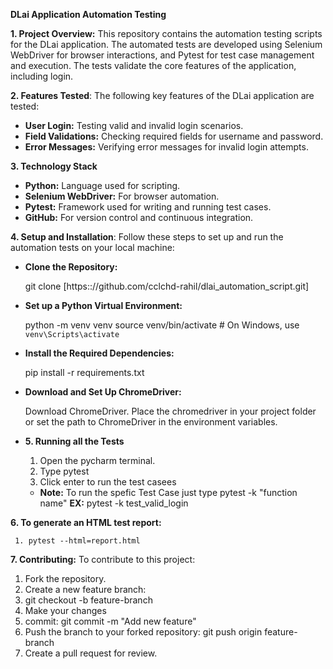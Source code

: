 **DLai Application Automation Testing**

**1. Project Overview:** 
  This repository contains the automation testing scripts for the DLai application. The automated tests are developed using Selenium WebDriver for browser interactions, and Pytest for test case management and execution. The tests validate the core features of the application, including login.

**2. Features Tested**: The following key features of the DLai application are tested:
  
 * **User Login:** Testing valid and invalid login scenarios.
 * **Field Validations:** Checking required fields for username and password.
 * **Error Messages:** Verifying error messages for invalid login attempts.


**3. Technology Stack**

 * **Python:** Language used for scripting.
  * **Selenium WebDriver:** For browser automation.
  * **Pytest:** Framework used for writing and running test cases.
  * **GitHub:** For version control and continuous integration.

**4. Setup and Installation**: Follow these steps to set up and run the automation tests on your local machine:

  * **Clone the Repository:**
      
      git clone [https:://github.com/cclchd-rahil/dlai_automation_script.git]

  * **Set up a Python Virtual Environment:**
      
      python -m venv venv
      source venv/bin/activate  # On Windows, use `venv\Scripts\activate`

 *  **Install the Required Dependencies:**  
      
      pip install -r requirements.txt

  * **Download and Set Up ChromeDriver:**
      
      Download ChromeDriver.
      Place the chromedriver in your project folder or set the path to ChromeDriver in the environment variables.

* **5. Running all the Tests**
    
    1. Open the pycharm terminal.
    2. Type pytest 
    3. Click enter to run the test casees

  * **Note:** To run the spefic Test Case just type pytest -k "function name" **EX:** pytest -k test_valid_login

**6. To generate an HTML test report:**

     1. pytest --html=report.html

**7. Contributing:** To contribute to this project:

  1. Fork the repository.
  2. Create a new feature branch:
  3. git checkout -b feature-branch
  4. Make your changes
  5. commit: git commit -m "Add new feature"
  6. Push the branch to your forked repository: git push origin feature-branch
  7. Create a pull request for review.



